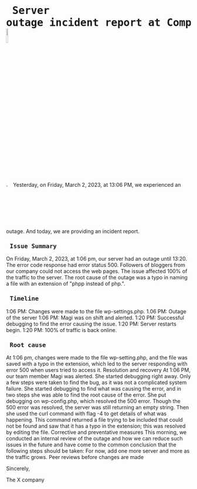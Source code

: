 # <pre> Server outage incident report at Company X <img src="https://user-images.githubusercontent.com/107026397/222690413-0b27ca4a-fef3-4daf-89eb-0f5a71f72613.jpg" width=10% height=10%/></pre>
 
<img src="https://user-images.githubusercontent.com/107026397/222704447-0988bfdd-1a8b-492a-83b0-b4e6595c1da8.png" width=3% height=3%/> Yesterday, on Friday, March 2, 2023, at 13:06 PM, we experienced an outage. And today, we are providing an incident report.
 
### <pre> Issue Summary </pre>
On Friday, March 2, 2023, at 1:06 pm, our server had an outage until 13:20. The error code response had error status 500. Followers of bloggers from our company could not access the web pages. The issue affected 100% of the traffic to the server. The root cause of the outage was a typo in naming a file with an extension of "phpp instead of php.". 
 
### <pre> Timeline </pre> 
1:06 PM: Changes were made to the file wp-settings.php.
1.06 PM: Outage of the server
1:06 PM: Magi was on shift and alerted.
1:20 PM: Successful debugging to find the error causing the issue.
1:20 PM: Server restarts begin.
1:20 PM: 100% of traffic is back online.
 
### <pre> Root cause </pre>
At 1:06 pm, changes were made to the file wp-setting.php, and the file was saved with a typo in the extension, which led to the server responding with error 500 when users tried to access it.
Resolution and recovery
At 1:06 PM, our team member Magi was alerted. She started debugging right away. Only a few steps were taken to find the bug, as it was not a complicated system failure. She started debugging to find what was causing the error, and in two steps she was able to find the root cause of the error. She put debugging on wp-config.php, which resolved the 500 error. Though the 500 error was resolved, the server was still returning an empty string. Then she used the curl command with flag -4 to get details of what was happening. This command returned a file trying to be included that could not be found and saw that it has a typo in the extension; this was resolved by editing the file.
Corrective and preventative measures
This morning, we conducted an internal review of the outage and how we can reduce such issues in the future and have come to the common conclusion that the following steps should be taken:
For now, add one more server and more as the traffic grows.
Peer reviews before changes are made
 
Sincerely,

The X company








